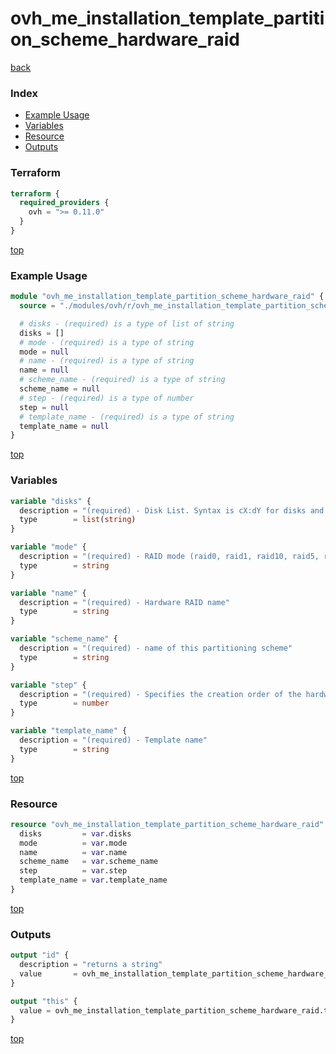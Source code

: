 # ovh_me_installation_template_partition_scheme_hardware_raid

[back](../ovh.md)

### Index

- [Example Usage](#example-usage)
- [Variables](#variables)
- [Resource](#resource)
- [Outputs](#outputs)

### Terraform

```terraform
terraform {
  required_providers {
    ovh = ">= 0.11.0"
  }
}
```

[top](#index)

### Example Usage

```terraform
module "ovh_me_installation_template_partition_scheme_hardware_raid" {
  source = "./modules/ovh/r/ovh_me_installation_template_partition_scheme_hardware_raid"

  # disks - (required) is a type of list of string
  disks = []
  # mode - (required) is a type of string
  mode = null
  # name - (required) is a type of string
  name = null
  # scheme_name - (required) is a type of string
  scheme_name = null
  # step - (required) is a type of number
  step = null
  # template_name - (required) is a type of string
  template_name = null
}
```

[top](#index)

### Variables

```terraform
variable "disks" {
  description = "(required) - Disk List. Syntax is cX:dY for disks and [cX:dY,cX:dY] for groups. With X and Y resp. the controller id and the disk id"
  type        = list(string)
}

variable "mode" {
  description = "(required) - RAID mode (raid0, raid1, raid10, raid5, raid50, raid6, raid60)"
  type        = string
}

variable "name" {
  description = "(required) - Hardware RAID name"
  type        = string
}

variable "scheme_name" {
  description = "(required) - name of this partitioning scheme"
  type        = string
}

variable "step" {
  description = "(required) - Specifies the creation order of the hardware RAID"
  type        = number
}

variable "template_name" {
  description = "(required) - Template name"
  type        = string
}
```

[top](#index)

### Resource

```terraform
resource "ovh_me_installation_template_partition_scheme_hardware_raid" "this" {
  disks         = var.disks
  mode          = var.mode
  name          = var.name
  scheme_name   = var.scheme_name
  step          = var.step
  template_name = var.template_name
}
```

[top](#index)

### Outputs

```terraform
output "id" {
  description = "returns a string"
  value       = ovh_me_installation_template_partition_scheme_hardware_raid.this.id
}

output "this" {
  value = ovh_me_installation_template_partition_scheme_hardware_raid.this
}
```

[top](#index)